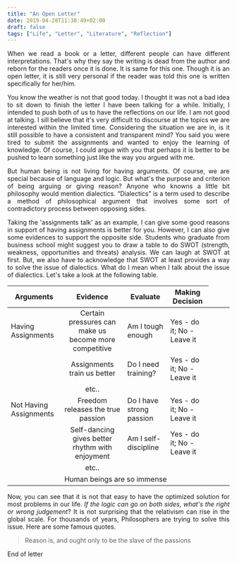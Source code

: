 ```yaml
---
title: "An Open Letter"
date: 2019-04-28T11:38:49+02:00
draft: false
tags: ["Life", "Letter", "Literature", "Reflection"]
---
```

<div style="text-align:justify">

When we read a book or a letter, different people can have different interpretations. That's why they say the writing is dead from the author and reborn for the readers once it is done. It is same for this one. Though it is an open letter, it is still very personal if the reader was told this one is written specifically for her/him.

You know the weather is not that good today. I thought it was not a bad idea to sit down to finish the letter I have been talking for a while. Initially, I intended to push both of us to have the reflections on our life. I am not good at talking. I sill believe that it's very difficult to discourse at the topics we are interested within the limited time. Considering the situation we are in, is it still possible to have a consistent and transparent mind? You said you were tired to submit the assignments and wanted to enjoy the learning of knowledge. Of course, I could argue with you that perhaps it is better to be pushed to learn something just like the way you argued with me.

But human being is not living for having arguments. Of course, we are special because of language and logic. But what's the purpose and criterion of being arguing or giving reason? Anyone who knowns a little bit philosophy would mention dialectics. “Dialectics” is a term used to describe a method of philosophical argument that involves some sort of contradictory process between opposing sides.

Taking the 'assignments talk' as an example, I can give some good reasons in support of having assignments is better for you. However, I can also give some evidences to support the opposite side. Students who graduate from business school might suggest you to draw a table to do SWOT (strength, weakness, opportunities and threats) analysis. We can laugh at SWOT at first. But, we also have to acknowledge that SWOT at least provides a way to solve the issue of dialectics. What do I mean when I talk about the issue of dialectics. Let's take a look at the following table.

|Arguments | Evidence | Evaluate | Making Decision |
| -------- | :--------: | -------- | --------------- |
|Having Assignments | Certain pressures can make us become more competitive | Am I tough enough | Yes - do it; No - Leave it |
|     | Assignments train us better | Do I need training? | Yes - do it; No - Leave it|
|     | etc.. |
|Not Having Assignments | Freedom releases the true passion | Do I have strong passion | Yes - do it; No - Leave it |
|     | Self-dancing gives better rhythm with enjoyment | Am I self-discipline |  Yes - do it; No - Leave it|
|     | etc.. |
| <td colspan=4> Human beings are so immense |

Now, you can see that it is not that easy to have the optimized solution for most problems in our life. *If the logic can go on both sides, what's the right or wrong judgement*? It is not surprising that the relativism can rise in the global scale. For thousands of years, Philosophers are trying to solve this issue. Here are some famous quotes.
> Reason is, and ought only to be the slave of the passions



























End of letter
